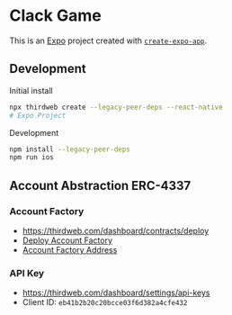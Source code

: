 # Clack Game

This is an [Expo](https://expo.dev) project created with [`create-expo-app`](https://www.npmjs.com/package/create-expo-app).

## Development

Initial install

```bash
npx thirdweb create --legacy-peer-deps --react-native
# Expo Project

```

Development

```bash
npm install --legacy-peer-deps
npm run ios 
```

## Account Abstraction ERC-4337

### Account Factory
- https://thirdweb.com/dashboard/contracts/deploy
- [Deploy Account Factory](https://youtu.be/pSgCV18MdCs?si=Waw6DXJ1D-zGuCos&t=274)
- [Account Factory Address](https://base-sepolia.blockscout.com/address/0x3D6Adb6157113187063481659Eb0B94561319b5c)

### API Key
- https://thirdweb.com/dashboard/settings/api-keys
- Client ID: `eb41b2b20c20bcce03f6d382a4cfe432`
